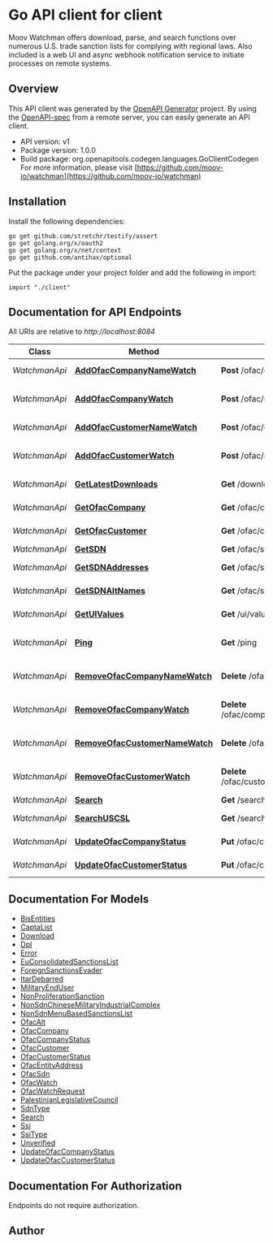 # Go API client for client

Moov Watchman offers download, parse, and search functions over numerous U.S. trade sanction lists for complying with regional laws. Also included is a web UI and async webhook notification service to initiate processes on remote systems.

## Overview
This API client was generated by the [OpenAPI Generator](https://openapi-generator.tech) project.  By using the [OpenAPI-spec](https://www.openapis.org/) from a remote server, you can easily generate an API client.

- API version: v1
- Package version: 1.0.0
- Build package: org.openapitools.codegen.languages.GoClientCodegen
For more information, please visit [https://github.com/moov-io/watchman](https://github.com/moov-io/watchman)

## Installation

Install the following dependencies:

```shell
go get github.com/stretchr/testify/assert
go get golang.org/x/oauth2
go get golang.org/x/net/context
go get github.com/antihax/optional
```

Put the package under your project folder and add the following in import:

```golang
import "./client"
```

## Documentation for API Endpoints

All URIs are relative to *http://localhost:8084*

Class | Method | HTTP request | Description
------------ | ------------- | ------------- | -------------
*WatchmanApi* | [**AddOfacCompanyNameWatch**](docs/WatchmanApi.md#addofaccompanynamewatch) | **Post** /ofac/companies/watch | Watch company
*WatchmanApi* | [**AddOfacCompanyWatch**](docs/WatchmanApi.md#addofaccompanywatch) | **Post** /ofac/companies/{companyID}/watch | Watch OFAC company
*WatchmanApi* | [**AddOfacCustomerNameWatch**](docs/WatchmanApi.md#addofaccustomernamewatch) | **Post** /ofac/customers/watch | Watch customer
*WatchmanApi* | [**AddOfacCustomerWatch**](docs/WatchmanApi.md#addofaccustomerwatch) | **Post** /ofac/customers/{customerID}/watch | Watch OFAC customer
*WatchmanApi* | [**GetLatestDownloads**](docs/WatchmanApi.md#getlatestdownloads) | **Get** /downloads | Get latest downloads
*WatchmanApi* | [**GetOfacCompany**](docs/WatchmanApi.md#getofaccompany) | **Get** /ofac/companies/{companyID} | Get company
*WatchmanApi* | [**GetOfacCustomer**](docs/WatchmanApi.md#getofaccustomer) | **Get** /ofac/customers/{customerID} | Get customer
*WatchmanApi* | [**GetSDN**](docs/WatchmanApi.md#getsdn) | **Get** /ofac/sdn/{sdnID} | Get SDN
*WatchmanApi* | [**GetSDNAddresses**](docs/WatchmanApi.md#getsdnaddresses) | **Get** /ofac/sdn/{sdnID}/addresses | Get SDN addresses
*WatchmanApi* | [**GetSDNAltNames**](docs/WatchmanApi.md#getsdnaltnames) | **Get** /ofac/sdn/{sdnID}/alts | Get SDN alt names
*WatchmanApi* | [**GetUIValues**](docs/WatchmanApi.md#getuivalues) | **Get** /ui/values/{key} | Get UI values
*WatchmanApi* | [**Ping**](docs/WatchmanApi.md#ping) | **Get** /ping | Ping Watchman service
*WatchmanApi* | [**RemoveOfacCompanyNameWatch**](docs/WatchmanApi.md#removeofaccompanynamewatch) | **Delete** /ofac/companies/watch/{watchID} | Remove company watch
*WatchmanApi* | [**RemoveOfacCompanyWatch**](docs/WatchmanApi.md#removeofaccompanywatch) | **Delete** /ofac/companies/{companyID}/watch/{watchID} | Remove company watch
*WatchmanApi* | [**RemoveOfacCustomerNameWatch**](docs/WatchmanApi.md#removeofaccustomernamewatch) | **Delete** /ofac/customers/watch/{watchID} | Remove customer watch
*WatchmanApi* | [**RemoveOfacCustomerWatch**](docs/WatchmanApi.md#removeofaccustomerwatch) | **Delete** /ofac/customers/{customerID}/watch/{watchID} | Remove customer watch
*WatchmanApi* | [**Search**](docs/WatchmanApi.md#search) | **Get** /search | Search
*WatchmanApi* | [**SearchUSCSL**](docs/WatchmanApi.md#searchuscsl) | **Get** /search/us-csl | Search US CSL
*WatchmanApi* | [**UpdateOfacCompanyStatus**](docs/WatchmanApi.md#updateofaccompanystatus) | **Put** /ofac/companies/{companyID} | Update company
*WatchmanApi* | [**UpdateOfacCustomerStatus**](docs/WatchmanApi.md#updateofaccustomerstatus) | **Put** /ofac/customers/{customerID} | Update customer


## Documentation For Models

 - [BisEntities](docs/BisEntities.md)
 - [CaptaList](docs/CaptaList.md)
 - [Download](docs/Download.md)
 - [Dpl](docs/Dpl.md)
 - [Error](docs/Error.md)
 - [EuConsolidatedSanctionsList](docs/EuConsolidatedSanctionsList.md)
 - [ForeignSanctionsEvader](docs/ForeignSanctionsEvader.md)
 - [ItarDebarred](docs/ItarDebarred.md)
 - [MilitaryEndUser](docs/MilitaryEndUser.md)
 - [NonProliferationSanction](docs/NonProliferationSanction.md)
 - [NonSdnChineseMilitaryIndustrialComplex](docs/NonSdnChineseMilitaryIndustrialComplex.md)
 - [NonSdnMenuBasedSanctionsList](docs/NonSdnMenuBasedSanctionsList.md)
 - [OfacAlt](docs/OfacAlt.md)
 - [OfacCompany](docs/OfacCompany.md)
 - [OfacCompanyStatus](docs/OfacCompanyStatus.md)
 - [OfacCustomer](docs/OfacCustomer.md)
 - [OfacCustomerStatus](docs/OfacCustomerStatus.md)
 - [OfacEntityAddress](docs/OfacEntityAddress.md)
 - [OfacSdn](docs/OfacSdn.md)
 - [OfacWatch](docs/OfacWatch.md)
 - [OfacWatchRequest](docs/OfacWatchRequest.md)
 - [PalestinianLegislativeCouncil](docs/PalestinianLegislativeCouncil.md)
 - [SdnType](docs/SdnType.md)
 - [Search](docs/Search.md)
 - [Ssi](docs/Ssi.md)
 - [SsiType](docs/SsiType.md)
 - [Unverified](docs/Unverified.md)
 - [UpdateOfacCompanyStatus](docs/UpdateOfacCompanyStatus.md)
 - [UpdateOfacCustomerStatus](docs/UpdateOfacCustomerStatus.md)


## Documentation For Authorization

 Endpoints do not require authorization.



## Author



